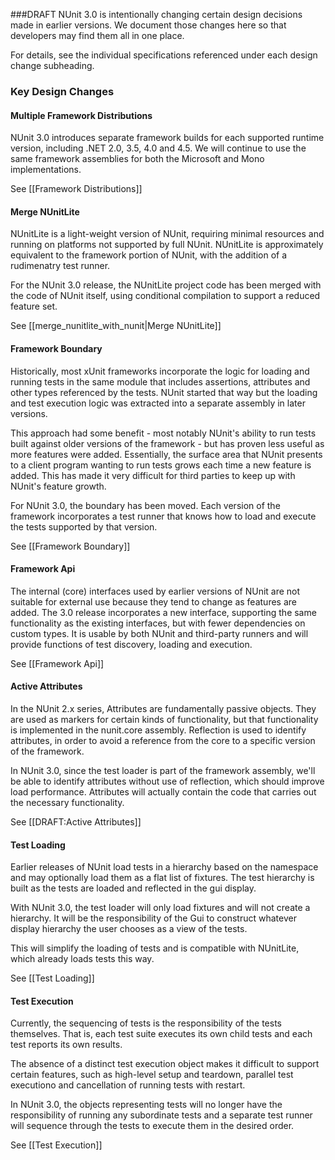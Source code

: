 ###DRAFT
NUnit 3.0 is intentionally changing certain design decisions made in earlier versions. We document those changes here so that developers may find them all in one place.

For details, see the individual specifications referenced under each 
design change subheading.

### Key Design Changes

#### Multiple Framework Distributions

NUnit 3.0 introduces separate framework builds for each supported runtime version, including .NET 2.0, 3.5, 4.0 and 4.5. We will continue to use the same framework assemblies for both the Microsoft and Mono implementations.


See [[Framework Distributions]]

#### Merge NUnitLite

NUnitLite is a light-weight version of NUnit, requiring minimal resources and running on platforms not supported by full NUnit. NUnitLite is approximately equivalent to the framework portion of NUnit, with the addition of a rudimenatry test runner.

For the NUnit 3.0 release, the NUnitLite project code has been merged with the code of NUnit itself, using conditional compilation to support a reduced feature set.

See [[merge_nunitlite_with_nunit|Merge NUnitLite]]

#### Framework Boundary

Historically, most xUnit frameworks incorporate the logic for loading and
running tests in the same module that includes assertions, attributes and
other types referenced by the tests. NUnit started that way but the loading
and test execution logic was extracted into a separate assembly in later
versions.

This approach had some benefit - most notably NUnit's ability to run 
tests built against older versions of the framework - but has proven
less useful as more features were added. Essentially, the surface area
that NUnit presents to a client program wanting to run tests grows 
each time a new feature is added. This has made it very difficult for
third parties to keep up with NUnit's feature growth.

For NUnit 3.0, the boundary has been moved. Each version of the framework
incorporates a test runner that knows how to load and execute the
tests supported by that version.

See [[Framework Boundary]]

#### Framework Api

The internal (core) interfaces used by earlier versions of NUnit are not suitable for external use because they tend to change as features are added. The 3.0 release incorporates a new interface, supporting the same functionality as the existing interfaces, but with fewer dependencies on custom types. It is usable by both NUnit and third-party runners and will provide functions of test discovery, loading and execution.

See [[Framework Api]]

#### Active Attributes

In the NUnit 2.x series, Attributes are fundamentally passive objects. They are used as markers for certain kinds of functionality, but that functionality is implemented in the nunit.core assembly. Reflection is used to identify attributes, in order to avoid a reference from the core to a specific version of the framework.

In NUnit 3.0, since the test loader is part of the framework assembly, we'll be able to identify attributes without use of reflection, which should improve load performance. Attributes will actually contain the code that carries out the necessary functionality.

See [[DRAFT:Active Attributes]]

#### Test Loading

Earlier releases of NUnit load tests in a hierarchy based on the namespace and may optionally load them as a flat list of fixtures. The test hierarchy is built as the tests are loaded and reflected in the gui display.

With NUnit 3.0, the test loader will only load fixtures and will not
create a hierarchy. It will be the responsibility of the Gui to construct
whatever display hierarchy the user chooses as a view of the tests.

This will simplify the loading of tests and is compatible with NUnitLite,
which already loads tests this way.

See [[Test Loading]]

#### Test Execution

Currently, the sequencing of tests is the responsibility of the tests 
themselves. That is, each test suite executes its own child tests and each 
test reports its own results.

The absence of a distinct test execution object makes it difficult to
support certain features, such as high-level setup and teardown, parallel
test executiono and  cancellation of running tests with restart.

In NUnit 3.0, the objects representing tests will no longer have the
responsibility of running any subordinate tests and a separate test runner
will sequence through the tests to execute them in the desired order.

See [[Test Execution]]
